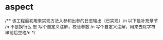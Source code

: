 # aspect

/**
该工程最初用来实现方法入参和出参的日志输出（已实现）/n
以下是补充章节 /n  不是换行么 怒
写个自定义注解，校验参数 /n
写个自定义注解，用来去除字符串前后空格/n
*/
